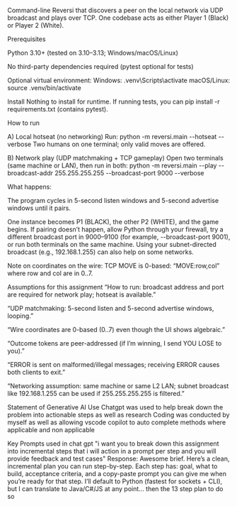 Command-line Reversi that discovers a peer on the local network via UDP broadcast and plays over TCP. One codebase acts as either Player 1 (Black) or Player 2 (White).

Prerequisites

Python 3.10+ (tested on 3.10–3.13; Windows/macOS/Linux)

No third-party dependencies required (pytest optional for tests)

Optional virtual environment:
Windows: .venv\Scripts\activate
macOS/Linux: source .venv/bin/activate

Install
Nothing to install for runtime. If running tests, you can pip install -r requirements.txt (contains pytest).

How to run

A) Local hotseat (no networking)
Run: python -m reversi.main --hotseat --verbose
Two humans on one terminal; only valid moves are offered.

B) Network play (UDP matchmaking + TCP gameplay)
Open two terminals (same machine or LAN), then run in both:
python -m reversi.main --play --broadcast-addr 255.255.255.255 --broadcast-port 9000 --verbose

What happens:

The program cycles in 5-second listen windows and 5-second advertise windows until it pairs.

One instance becomes P1 (BLACK), the other P2 (WHITE), and the game begins.
If pairing doesn’t happen, allow Python through your firewall, try a different broadcast port in 9000–9100 (for example, --broadcast-port 9001), or run both terminals on the same machine. Using your subnet-directed broadcast (e.g., 192.168.1.255) can also help on some networks.

Note on coordinates on the wire: TCP MOVE is 0-based: “MOVE:row,col” where row and col are in 0..7.

Assumptions for this assignment
“How to run: broadcast address and port are required for network play; hotseat is available.”

“UDP matchmaking: 5-second listen and 5-second advertise windows, looping.”

“Wire coordinates are 0-based (0..7) even though the UI shows algebraic.”

“Outcome tokens are peer-addressed (if I’m winning, I send YOU LOSE to you).”

“ERROR is sent on malformed/illegal messages; receiving ERROR causes both clients to exit.”

“Networking assumption: same machine or same L2 LAN; subnet broadcast like 192.168.1.255 can be used if 255.255.255.255 is filtered.”

Statement of Generative AI Use
Chatgpt was used to help break down the problem into actionable steps as well as research
Coding was conducted by myself as well as allowing vscode copilot to auto complete methods where applicable and non applicable

Key Prompts used in chat gpt
"i want you to break down this assignment into incremental steps that i will action in a prompt per step and you will provide feedback and test cases"
Response: Awesome brief. Here’s a clean, incremental plan you can run step-by-step. Each step has: goal, what to build, acceptance criteria, and a copy-paste prompt you can give me when you’re ready for that step. I’ll default to Python (fastest for sockets + CLI), but I can translate to Java/C#/JS at any point... then the 13 step plan to do so 